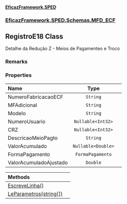 #### [EficazFramework.SPED](EficazFrameworkSPED.md 'EficazFramework SPED')
### [EficazFramework.SPED.Schemas.MFD_ECF](EficazFramework.SPED.Schemas.MFD_ECF.md 'EficazFramework.SPED.Schemas.MFD_ECF')

## RegistroE18 Class

Detalhe da Redução Z - Meios de Pagamenteo e Troco

### Remarks
### Properties

| Name | Type | |
| :--- | :---: | :--- |
| NumeroFabricacaoECF | `String` |  |
| MFAdicional | `String` |  |
| Modelo | `String` |  |
| NumeroUsuario | `Nullable<Int32>` |  |
| CRZ | `Nullable<Int32>` |  |
| DescricaoMeioPagto | `String` |  |
| ValorAcumulado | `Nullable<Double>` |  |
| FormaPagamento | `FormaPagamento` |  |
| ValorAcumuladoAjustado | `Double` |  |

| Methods | |
| :--- | :--- |
| [EscreveLinha()](EficazFramework.SPED.Schemas.MFD_ECF/RegistroE18/EscreveLinha().md 'EficazFramework.SPED.Schemas.MFD_ECF.RegistroE18.EscreveLinha()') | |
| [LeParametros(string[])](EficazFramework.SPED.Schemas.MFD_ECF/RegistroE18/LeParametros(string[]).md 'EficazFramework.SPED.Schemas.MFD_ECF.RegistroE18.LeParametros(string[])') | |
